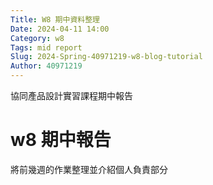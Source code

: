 ```yaml
---
Title: W8 期中資料整理
Date: 2024-04-11 14:00
Category: w8 
Tags: mid report
Slug: 2024-Spring-40971219-w8-blog-tutorial
Author: 40971219
---
```


協同產品設計實習課程期中報告

<!-- PELICAN_END_SUMMARY -->

# w8 期中報告
 將前幾週的作業整理並介紹個人負責部分